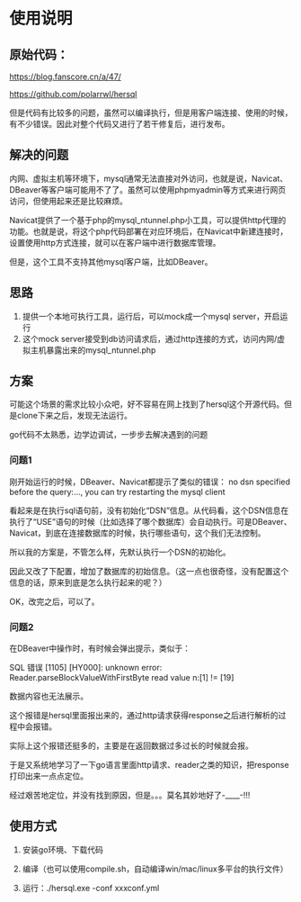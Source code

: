 # 使用说明

## 原始代码：
https://blog.fanscore.cn/a/47/

https://github.com/polarrwl/hersql

但是代码有比较多的问题，虽然可以编译执行，但是用客户端连接、使用的时候，有不少错误。因此对整个代码又进行了若干修复后，进行发布。

## 解决的问题
内网、虚拟主机等环境下，mysql通常无法直接对外访问，也就是说，Navicat、DBeaver等客户端可能用不了了。虽然可以使用phpmyadmin等方式来进行网页访问，但使用起来还是比较麻烦。

Navicat提供了一个基于php的mysql_ntunnel.php小工具，可以提供http代理的功能。也就是说，将这个php代码部署在对应环境后，在Navicat中新建连接时，设置使用http方式连接，就可以在客户端中进行数据库管理。

但是，这个工具不支持其他mysql客户端，比如DBeaver。

## 思路
1. 提供一个本地可执行工具，运行后，可以mock成一个mysql server，开启运行
2. 这个mock server接受到db访问请求后，通过http连接的方式，访问内网/虚拟主机暴露出来的mysql_ntunnel.php

## 方案
可能这个场景的需求比较小众吧，好不容易在网上找到了hersql这个开源代码。但是clone下来之后，发现无法运行。

go代码不太熟悉，边学边调试，一步步去解决遇到的问题

### 问题1
刚开始运行的时候，DBeaver、Navicat都提示了类似的错误：
no dsn specified before the query:..., you can try restarting the mysql client

看起来是在执行sql语句前，没有初始化“DSN”信息。从代码看，这个DSN信息在执行了“USE”语句的时候（比如选择了哪个数据库）会自动执行。可是DBeaver、Navicat，到底在连接数据库的时候，执行哪些语句，这个我们无法控制。

所以我的方案是，不管怎么样，先默认执行一个DSN的初始化。

因此又改了下配置，增加了数据库的初始信息。（这一点也很奇怪，没有配置这个信息的话，原来到底是怎么执行起来的呢？）

OK，改完之后，可以了。

### 问题2
在DBeaver中操作时，有时候会弹出提示，类似于：

SQL 错误 [1105] [HY000]: unknown error: Reader.parseBlockValueWithFirstByte read value n:[1] != [19]

数据内容也无法展示。

这个报错是hersql里面报出来的，通过http请求获得response之后进行解析的过程中会报错。

实际上这个报错还挺多的，主要是在返回数据过多过长的时候就会报。

于是又系统地学习了一下go语言里面http请求、reader之类的知识，把response打印出来一点点定位。

经过艰苦地定位，并没有找到原因，但是。。。莫名其妙地好了-____-!!!

## 使用方式
1. 安装go环境、下载代码

2. 编译（也可以使用compile.sh，自动编译win/mac/linux多平台的执行文件）

3. 运行：./hersql.exe -conf xxxconf.yml


